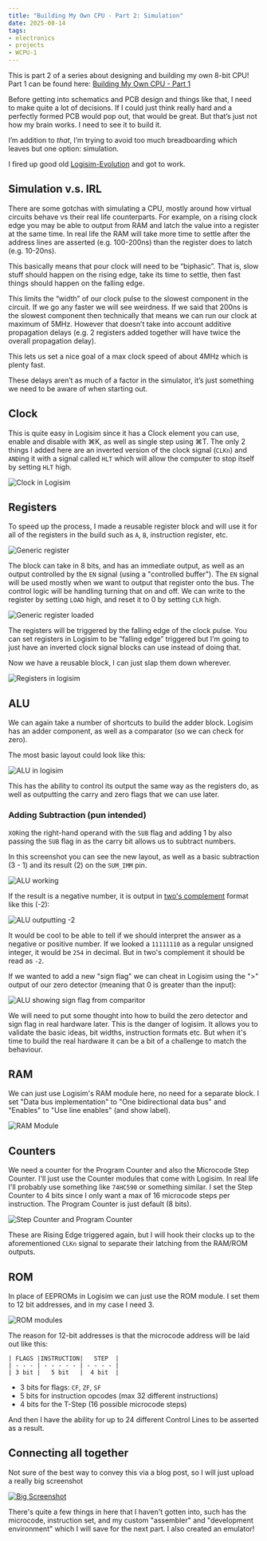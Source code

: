 ```yaml
---
title: "Building My Own CPU - Part 2: Simulation"
date: 2025-08-14
tags:
- electronics
- projects
- WCPU-1
---
```


This is part 2 of a series about designing and building my own 8-bit CPU! Part
1 can be found here:
[Building My Own CPU - Part 1](/2025/04/29/building-my-own-cpu-wcpu-part-1)

Before getting into schematics and PCB design and things like that, I need to make quite a lot of decisions. If I could just think really hard and a perfectly formed PCB would pop out, that would be great. But that’s just not how my brain works. I need to see it to build it.

I’m addition to *that*, I’m trying to avoid too much breadboarding which leaves but one option: simulation.

I fired up good old [Logisim-Evolution](https://github.com/logisim-evolution/logisim-evolution) and got to work.

## Simulation v.s. IRL

There are some gotchas with simulating a CPU, mostly around how virtual circuits behave vs their real life counterparts. For example, on a rising clock edge you may be able to output from RAM and latch the value into a register at the same time. In real life the RAM will take more time to settle after the address lines are asserted (e.g. 100-200ns) than the register does to latch (e.g. 10-20ns).

This basically means that pour clock will need to be “biphasic”. That is, slow stuff should happen on the rising edge, take its time to settle, then fast things should happen on the falling edge.

This limits the “width” of our clock pulse to the slowest component in the circuit. If we go any faster we will see weirdness. If we said that 200ns is the slowest component then technically that means we can run our clock at maximum of 5MHz. However that doesn’t take into account additive propagation delays (e.g. 2 registers added together will have twice the overall propagation delay).

This lets us set a nice goal of a max clock speed of about 4MHz which is plenty fast.

These delays aren’t as much of a factor in the simulator, it’s just something we need to be aware of when starting out.

## Clock

This is quite easy in Logisim since it has a Clock element you can use, enable and disable with ⌘K, as well as single step using ⌘T. The only 2 things I added here are an inverted version of the clock signal (`CLKn`) and `AND`ing it with a signal called `HLT` which will allow the computer to stop itself by setting `HLT` high.

![Clock in Logisim](clock-logisim.png)

## Registers

To speed up the process, I made a reusable register block and will use it for all of the registers in the build such as `A`, `B`, instruction register, etc.

![Generic register](register-logisim.png)

The block can take in 8 bits, and has an immediate output, as well as an output controlled by the `EN` signal (using a "controlled buffer"). The `EN` signal will be used mostly when we want to output that register onto the bus. The control logic will be handling turning that on and off. We can write to the register by setting `LOAD` high, and reset it to 0 by setting `CLR` high.

![Generic register loaded](register-loaded-logisim.png)

The registers will be triggered by the falling edge of the clock pulse. You can set registers in Logisim to be “falling edge” triggered but I’m going to just have an inverted clock signal blocks can use instead of doing that.

Now we have a reusable block, I can just slap them down wherever.

![Registers in logisim](registers-logisim.png)

## ALU

We can again take a number of shortcuts to build the adder block. Logisim has an adder component, as well as a comparator (so we can check for zero).

The most basic layout could look like this:

![ALU in logisim](alu-logisim.png)

This has the ability to control its output the same way as the registers do, as well as outputting the carry and zero flags that we can use later.

### Adding Subtraction (pun intended)

`XOR`ing the right-hand operand with the `SUB` flag and adding 1 by also passing the `SUB` flag in as the carry bit allows us to subtract numbers.

In this screenshot you can see the new layout, as well as a basic subtraction (3 - 1) and its result (2) on the `SUM_IMM` pin.

![ALU working](alu-working-logisim.png)

If the result is a negative number, it is output in [two's complement](https://en.wikipedia.org/wiki/Two%27s_complement) format like this (-2):

![ALU outputting -2](alu-negative-logisim.png)

It would be cool to be able to tell if we should interpret the answer as a negative or positive number. If we looked a `11111110` as a regular unsigned integer, it would be `254` in decimal. But in two's complement it should be read as `-2`.

If we wanted to add a new "sign flag" we can cheat in Logisim using the ">" output of our zero detector (meaning that 0 is greater than the input):

![ALU showing sign flag from comparitor](alu-sf-logisim.png)

We will need to put some thought into how to build the zero detector and sign flag in real hardware later. This is the danger of logisim. It allows you to validate the basic ideas, bit widths, instruction formats etc. But when it's time to build the real hardware it can be a bit of a challenge to match the behaviour.

## RAM

We can just use Logisim's RAM module here, no need for a separate block. I set "Data bus implementation" to "One bidirectional data bus" and "Enables" to "Use line enables" (and show label).

![RAM Module](ram-logisim.png)

## Counters

We need a counter for the Program Counter and also the Microcode Step Counter. I'll just use the Counter modules that come with Logisim. In real life I'll probably use something like `74HC590` or something similar. I set the Step Counter to 4 bits since I only want a max of 16 microcode steps per instruction. The Program Counter is just default (8 bits).

![Step Counter and Program Counter](counters-logisim.png)

These are Rising Edge triggered again, but I will hook their clocks up to the aforementioned `CLKn` signal to separate their latching from the RAM/ROM outputs.

## ROM

In place of EEPROMs in Logisim we can just use the ROM module. I set them to 12 bit addresses, and in my case I need 3.

![ROM modules](rom-logisim.png)

The reason for 12-bit addresses is that the microcode address will be laid out like this:

```
| FLAGS |INSTRUCTION|   STEP  |
| - - - | - - - - - | - - - - |
| 3 bit |   5 bit   |  4 bit  |
```

- 3 bits for flags: `CF`, `ZF`, `SF`
- 5 bits for instruction opcodes (max 32 different instructions)
- 4 bits for the T-Step (16 possible microcode steps)

And then I have the ability for up to 24 different Control Lines to be asserted as a result.

## Connecting all together

Not sure of the best way to convey this via a blog post, so I will just upload
a really big screenshot

[![Big Screenshot](big-screenshot.png)](big-screenshot.png)

There's quite a few things in here that I haven't gotten into, such has the
microcode, instruction set, and my custom "assembler" and "development
environment" which I will save for the next part. I also created an emulator!
